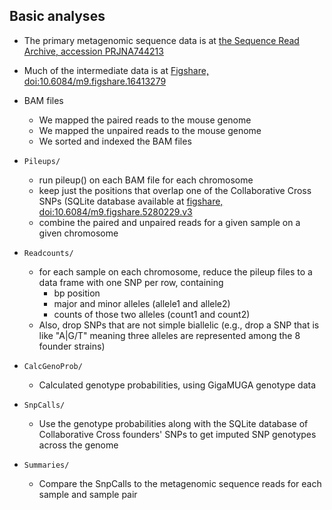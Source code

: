## Basic analyses

- The primary metagenomic sequence data is at
  [the Sequence Read Archive, accession PRJNA744213](https://www.ncbi.nlm.nih.gov/bioproject/PRJNA744213)

- Much of the intermediate data is at [Figshare,
  doi:10.6084/m9.figshare.16413279](https://doi.org/10.6084/m9.figshare.16413279)


- BAM files
  - We mapped the paired reads to the mouse genome
  - We mapped the unpaired reads to the mouse genome
  - We sorted and indexed the BAM files

- `Pileups/`
  - run pileup() on each BAM file for each chromosome
  - keep just the positions that overlap one of the Collaborative Cross SNPs
    (SQLite database available at [figshare,
    doi:10.6084/m9.figshare.5280229.v3](https://doi.org/10.6084/m9.figshare.5280229.v3)
  - combine the paired and unpaired reads for a given sample on a
    given chromosome

- `Readcounts/`
  - for each sample on each chromosome, reduce the pileup files
    to a data frame with one SNP per row, containing
     - bp position
     - major and minor alleles (allele1 and allele2)
     - counts of those two alleles (count1 and count2)
  - Also, drop SNPs that are not simple biallelic
    (e.g., drop a SNP that is like "A|G/T" meaning three alleles are
    represented among the 8 founder strains)

- `CalcGenoProb/`
  - Calculated genotype probabilities, using GigaMUGA genotype data

- `SnpCalls/`
  - Use the genotype probabilities along with the SQLite database of
    Collaborative Cross founders' SNPs to get imputed SNP genotypes
    across the genome

- `Summaries/`
  - Compare the SnpCalls to the metagenomic sequence reads for each
    sample and sample pair
